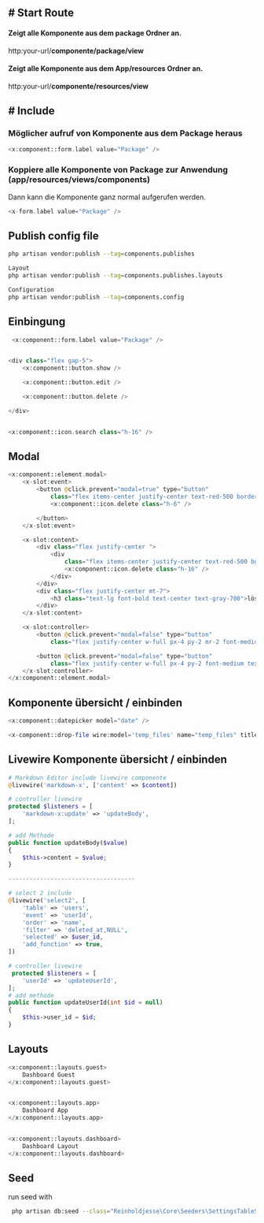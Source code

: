 ## # Start Route

#### Zeigt alle Komponente aus dem package Ordner an.

http:your-url/**componente/package/view**

#### Zeigt alle Komponente aus dem App/resources Ordner an.

http:your-url/**componente/resources/view**

## # Include

### Möglicher aufruf von Komponente aus dem Package heraus

```php
<x:component::form.label value="Package" />
```

### Koppiere alle Komponente von Package zur Anwendung (app/resources/views/components)

Dann kann die Komponente ganz normal aufgerufen werden.

```php
<x-form.label value="Package" />
```

## Publish config file

```bash
php artisan vendor:publish --tag=components.publishes

Layout
php artisan vendor:publish --tag=components.publishes.layouts

Configuration
php artisan vendor:publish --tag=components.config
```

## Einbingung

```php
 <x:component::form.label value="Package" />


<div class="flex gap-5">
    <x:component::button.show />

    <x:component::button.edit />

    <x:component::button.delete />

</div>


<x:component::icon.search class="h-16" />
```

## Modal

```php
<x:component::element.modal>
    <x-slot:event>
        <button @click.prevent="modal=true" type="button"
            class="flex items-center justify-center text-red-500 border-2 border-red-500 rounded-md shadow-sm hover:text-white w-9 h-9 hover:bg-red-600 default-transition">
            <x:component::icon.delete class="h-6" />

        </button>
    </x-slot:event>

    <x-slot:content>
        <div class="flex justify-center ">
            <div
                class="flex items-center justify-center text-red-500 bg-red-200 rounded-full shadow-sm w-28 h-28">
                <x:component::icon.delete class="h-16" />
            </div>
        </div>
        <div class="flex justify-center mt-7">
            <h3 class="text-lg font-bold text-center text-gray-700">löschen? </h3>
        </div>
    </x-slot:content>

    <x-slot:controller>
        <button @click.prevent="modal=false" type="button"
            class="flex justify-center w-full px-4 py-2 mr-2 font-medium text-center text-white bg-gray-300 border border-transparent rounded-md shadow-sm hover:bg-gray-400 focus:outline-none focus:ring-2 focus:ring-offset-2 focus:ring-gray-500">Abbrechen</button>

        <button @click.prevent="modal=false" type="button"
            class="flex justify-center w-full px-4 py-2 font-medium text-center text-white bg-red-500 border border-transparent rounded-md shadow-sm hover:bg-red-600 focus:outline-none focus:ring-2 focus:ring-offset-2 focus:ring-red-500">löschen</button>
    </x-slot:controller>
</x:component::element.modal>
```

## Komponente übersicht / einbinden

```php
<x:component::datepicker model="date" />

<x-component::drop-file wire:model='temp_files' name="temp_files" title="jpg, png, pdf, docx (MAX. 10Mb)" />

```

## Livewire Komponente übersicht / einbinden

```php
# Markdown Editor include livewire componente
@livewire('markdown-x', ['content' => $content])

# controller livewire
protected $listeners = [
    'markdown-x:update' => 'updateBody',
];

# add Methode
public function updateBody($value)
{
    $this->content = $value;
}

------------------------------------

# select 2 include
@livewire('select2', [
    'table' => 'users',
    'event' => 'userId',
    'order' => 'name',
    'filter' => 'deleted_at,NULL',
    'selected' => $user_id,
    'add_function' => true,
])

# controller livewire
 protected $listeners = [
    'userId' => 'updateUserId',
];
# add methode
public function updateUserId(int $id = null)
{
    $this->user_id = $id;
}

```

## Layouts

```php
<x:component::layouts.guest>
    Dashboard Guest
</x:component::layouts.guest>


<x:component::layouts.app>
    Dashboard App
</x:component::layouts.app>


<x:component::layouts.dashboard>
    Dashboard Layout
</x:component::layouts.dashboard>
```

## Seed

run seed with

```bash
 php artisan db:seed --class="Reinholdjesse\Core\Seeders\SettingsTableSeeder"
```
